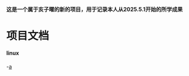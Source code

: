 ####  这是一个属于亥子曜的新的项目，用于记录本人从2025.5.1开始的所学成果

# 项目文档

#### linux
-[a](linux\origin\File_module\搜索查找.md)